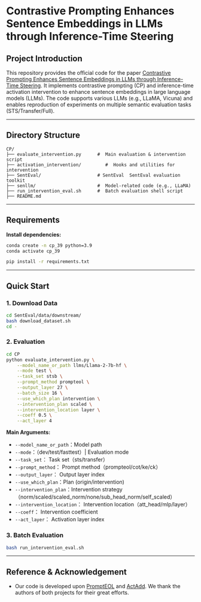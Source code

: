 # Contrastive Prompting Enhances Sentence Embeddings in LLMs through Inference-Time Steering

## Project Introduction

This repository provides the official code for the paper [Contrastive Prompting Enhances Sentence Embeddings in LLMs through Inference-Time Steering](https://arxiv.org/pdf/2505.12831). It implements contrastive prompting (CP) and inference-time activation intervention to enhance sentence embeddings in large language models (LLMs). The code supports various LLMs (e.g., LLaMA, Vicuna) and enables reproduction of experiments on multiple semantic evaluation tasks (STS/Transfer/Full).

---



## Directory Structure

```
CP/
├── evaluate_intervention.py      #  Main evaluation & intervention script
├── activation_intervention/         #  Hooks and utilities for intervention
├── SentEval/                     # SentEval  SentEval evaluation toolkit
├── senllm/                       #  Model-related code (e.g., LLaMA)
├── run_intervention_eval.sh      #  Batch evaluation shell script
├── README.md                     
```

---

## Requirements

**Install dependencies:**
```bash
conda create -n cp_39 python=3.9
conda activate cp_39

pip install -r requirements.txt
```

---

## Quick Start

### 1.  Download Data

``` sh
cd SentEval/data/downstream/
bash download_dataset.sh
cd -
```
### 2. Evaluation

```bash
cd CP
python evaluate_intervention.py \
    --model_name_or_path llms/Llama-2-7b-hf \
    --mode test \
    --task_set stsb \
    --prompt_method prompteol \
    --output_layer 27 \
    --batch_size 16 \
    --use_which_plan intervention \
    --intervention_plan scaled \
    --intervention_location layer \
    --coeff 0.5 \
    --act_layer 4
```

**Main Arguments:**
- `--model_name_or_path`：Model path
- `--mode`：（dev/test/fasttest）| Evaluation mode
- `--task_set`： Task set（sts/transfer）
- `--prompt_method`： Prompt method（prompteol/cot/ke/ck）
- `--output_layer`： Output layer index
- `--use_which_plan`：Plan (origin/intervention)
- `--intervention_plan`：Intervention strategy（norm/scaled/scaled_norm/none/sub_head_norm/self_scaled）
- `--intervention_location`： Intervention location（att_head/mlp/layer）
- `--coeff`： Intervention coefficient
- `--act_layer`： Activation layer index

### 3. Batch Evaluation

```bash
bash run_intervention_eval.sh
```

---



##  Reference & Acknowledgement

- Our code is developed upon [PromptEOL](https://github.com/kongds/scaling_sentemb) and [ActAdd](https://github.com/UlisseMini/activation_additions_hf). We thank the authors of both projects for their great efforts.




